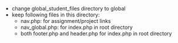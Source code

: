 - change global_student_files directory to global
- keep following files in this directory:
    - nav.php: for assignment/project links
    - nav_global.php: for index.php in root directory
    - both footer.php and header.php for index.php in root directory

